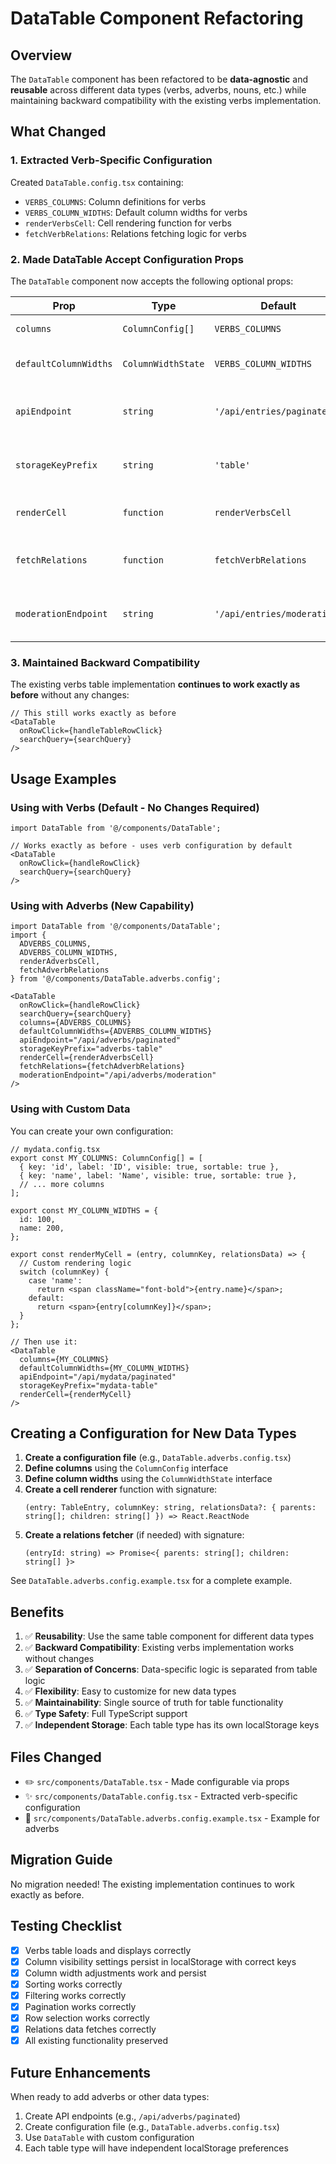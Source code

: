# DataTable Component Refactoring

## Overview

The `DataTable` component has been refactored to be **data-agnostic** and **reusable** across different data types (verbs, adverbs, nouns, etc.) while maintaining backward compatibility with the existing verbs implementation.

## What Changed

### 1. **Extracted Verb-Specific Configuration**

Created `DataTable.config.tsx` containing:
- `VERBS_COLUMNS`: Column definitions for verbs
- `VERBS_COLUMN_WIDTHS`: Default column widths for verbs
- `renderVerbsCell`: Cell rendering function for verbs
- `fetchVerbRelations`: Relations fetching logic for verbs

### 2. **Made DataTable Accept Configuration Props**

The `DataTable` component now accepts the following optional props:

| Prop | Type | Default | Description |
|------|------|---------|-------------|
| `columns` | `ColumnConfig[]` | `VERBS_COLUMNS` | Column definitions |
| `defaultColumnWidths` | `ColumnWidthState` | `VERBS_COLUMN_WIDTHS` | Default column widths |
| `apiEndpoint` | `string` | `'/api/entries/paginated'` | API endpoint for fetching data |
| `storageKeyPrefix` | `string` | `'table'` | localStorage key prefix for saving preferences |
| `renderCell` | `function` | `renderVerbsCell` | Custom cell renderer function |
| `fetchRelations` | `function` | `fetchVerbRelations` | Custom relations fetcher function |
| `moderationEndpoint` | `string` | `'/api/entries/moderation'` | API endpoint for moderation updates |

### 3. **Maintained Backward Compatibility**

The existing verbs table implementation **continues to work exactly as before** without any changes:

```tsx
// This still works exactly as before
<DataTable 
  onRowClick={handleTableRowClick}
  searchQuery={searchQuery}
/>
```

## Usage Examples

### Using with Verbs (Default - No Changes Required)

```tsx
import DataTable from '@/components/DataTable';

// Works exactly as before - uses verb configuration by default
<DataTable 
  onRowClick={handleRowClick}
  searchQuery={searchQuery}
/>
```

### Using with Adverbs (New Capability)

```tsx
import DataTable from '@/components/DataTable';
import { 
  ADVERBS_COLUMNS, 
  ADVERBS_COLUMN_WIDTHS, 
  renderAdverbsCell,
  fetchAdverbRelations 
} from '@/components/DataTable.adverbs.config';

<DataTable 
  onRowClick={handleRowClick}
  searchQuery={searchQuery}
  columns={ADVERBS_COLUMNS}
  defaultColumnWidths={ADVERBS_COLUMN_WIDTHS}
  apiEndpoint="/api/adverbs/paginated"
  storageKeyPrefix="adverbs-table"
  renderCell={renderAdverbsCell}
  fetchRelations={fetchAdverbRelations}
  moderationEndpoint="/api/adverbs/moderation"
/>
```

### Using with Custom Data

You can create your own configuration:

```tsx
// mydata.config.tsx
export const MY_COLUMNS: ColumnConfig[] = [
  { key: 'id', label: 'ID', visible: true, sortable: true },
  { key: 'name', label: 'Name', visible: true, sortable: true },
  // ... more columns
];

export const MY_COLUMN_WIDTHS = {
  id: 100,
  name: 200,
};

export const renderMyCell = (entry, columnKey, relationsData) => {
  // Custom rendering logic
  switch (columnKey) {
    case 'name':
      return <span className="font-bold">{entry.name}</span>;
    default:
      return <span>{entry[columnKey]}</span>;
  }
};

// Then use it:
<DataTable 
  columns={MY_COLUMNS}
  defaultColumnWidths={MY_COLUMN_WIDTHS}
  apiEndpoint="/api/mydata/paginated"
  storageKeyPrefix="mydata-table"
  renderCell={renderMyCell}
/>
```

## Creating a Configuration for New Data Types

1. **Create a configuration file** (e.g., `DataTable.adverbs.config.tsx`)
2. **Define columns** using the `ColumnConfig` interface
3. **Define column widths** using the `ColumnWidthState` interface
4. **Create a cell renderer** function with signature:
   ```tsx
   (entry: TableEntry, columnKey: string, relationsData?: { parents: string[]; children: string[] }) => React.ReactNode
   ```
5. **Create a relations fetcher** (if needed) with signature:
   ```tsx
   (entryId: string) => Promise<{ parents: string[]; children: string[] }>
   ```

See `DataTable.adverbs.config.example.tsx` for a complete example.

## Benefits

1. ✅ **Reusability**: Use the same table component for different data types
2. ✅ **Backward Compatibility**: Existing verbs implementation works without changes
3. ✅ **Separation of Concerns**: Data-specific logic is separated from table logic
4. ✅ **Flexibility**: Easy to customize for new data types
5. ✅ **Maintainability**: Single source of truth for table functionality
6. ✅ **Type Safety**: Full TypeScript support
7. ✅ **Independent Storage**: Each table type has its own localStorage keys

## Files Changed

- ✏️ `src/components/DataTable.tsx` - Made configurable via props
- ✨ `src/components/DataTable.config.tsx` - Extracted verb-specific configuration
- 📖 `src/components/DataTable.adverbs.config.example.tsx` - Example for adverbs

## Migration Guide

No migration needed! The existing implementation continues to work exactly as before.

## Testing Checklist

- [x] Verbs table loads and displays correctly
- [x] Column visibility settings persist in localStorage with correct keys
- [x] Column width adjustments work and persist
- [x] Sorting works correctly
- [x] Filtering works correctly
- [x] Pagination works correctly
- [x] Row selection works correctly
- [x] Relations data fetches correctly
- [x] All existing functionality preserved

## Future Enhancements

When ready to add adverbs or other data types:

1. Create API endpoints (e.g., `/api/adverbs/paginated`)
2. Create configuration file (e.g., `DataTable.adverbs.config.tsx`)
3. Use `DataTable` with custom configuration
4. Each table type will have independent localStorage preferences